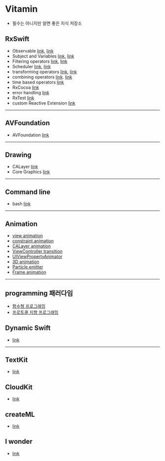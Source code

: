 # Vitamin

- 필수는 아니지만 알면 좋은 지식 저장소


## RxSwift
- Observable [link](https://gist.github.com/torpedo87/9d50e11a181c291a06035046447c559d), [link](https://gist.github.com/torpedo87/dbb540d331781e4a843ca97502868646)
- Subject and Variables [link](https://gist.github.com/torpedo87/332b33c3fa07f3e8aae9bcf9b8a38f1a), [link](https://gist.github.com/torpedo87/1ff29ca99c623fe19db595706aa734d4)
- Filtering operators [link](https://gist.github.com/torpedo87/64fca75cdb6ea80491ca747b11f88cb2), [link](https://gist.github.com/torpedo87/c1c98dff2ad79193e2117b5083de87f0)
- Scheduler [link](https://gist.github.com/torpedo87/7b222355ee387df5a9c89a5146a7d5be), [link](https://gist.github.com/torpedo87/9515b1627df755520dcdce7f5363c94b)
- transforming operators [link](https://gist.github.com/torpedo87/5a47d5b8f7f2a0c279d8f52ec1553fed), [link](https://gist.github.com/torpedo87/41794570cca2ed7303363caa3db4fdb3)
- combining operators [link](https://gist.github.com/torpedo87/f93306f4f9397bc4142ac54ac2521c8d). [link](https://gist.github.com/torpedo87/2a3c3107c2f49e0dd26fa1e15149937f)
- time based operators [link](https://gist.github.com/torpedo87/b8c73bc73ac3a0505f138694849158aa)
- RxCocoa [link](https://gist.github.com/torpedo87/fac8df3739190cb4dfc683bf0426db4b)
- error handling [link](https://gist.github.com/torpedo87/c4643aa1f7fe8561669295d9e6c35d6a)
- RxTest [link](https://gist.github.com/torpedo87/fd670c928dbd1a78eef81a577a33b860)
- custom Reactive Extension [link](https://gist.github.com/torpedo87/a876896917b0f8ce92b34a150a1e2479)



---

## AVFoundation
- AVFoundation [link](https://gist.github.com/torpedo87/e1c6b55992cc41e812b8d9e049c7302c)

---

## Drawing
- CALayer [link](https://gist.github.com/torpedo87/a15e91e7d05d631c5c259a726fad7a09)
- Core Graphics [link](https://gist.github.com/torpedo87/f5d60ed3199795b969c1e9656bcc8579)

---

## Command line
- bash [link](https://gist.github.com/torpedo87/308f8a68f43a691276ef6c8eadd57725)


---


## Animation
- [view animation](https://gist.github.com/torpedo87/a8876289037ffd6c72bd565d3a5632d2)
- [constraint animation](https://gist.github.com/torpedo87/5aef1e2768b1001057f725795c3d5c5a)
- [CALayer animation](https://gist.github.com/torpedo87/18594324745ccdc1e1e6a891acc36972)
- [ViewController transition](https://gist.github.com/torpedo87/236c65bd37fb1da34352c61110d990dc)
- [UIViewPropertyAnimator](https://gist.github.com/torpedo87/83d0165f8ab9f453027f2bc489338fda)
- [3D animation](https://gist.github.com/torpedo87/187fdb67f457e41a1880a4a2ed7ea515)
- [Particle emitter](https://gist.github.com/torpedo87/da6eb9282aa0664905b8ffac52fce061)
- [Frame animation](https://gist.github.com/torpedo87/6c1c535174865d3f49d904b4bfe4172a)

---

## programming 패러다임
- [함수형 프로그래밍](https://gist.github.com/torpedo87/14c1116b84edba4274be6e74863ff697)
- [프로토콜 지향 프로그래밍](https://gist.github.com/torpedo87/1dd09f3242d52d9469ed38f2a542813f)


## Dynamic Swift
- [link](https://gist.github.com/torpedo87/68d5fd09ca9793d6d8ccea0edb1cd0e8)

---

## TextKit
- [link](https://gist.github.com/torpedo87/26e0de8c7a032d5dc4c7f8a4b39cd049)


## CloudKit
- [link](https://gist.github.com/torpedo87/8c678892a4c5d1f8913078fd1e6ed52f)


## createML
- [link](https://gist.github.com/torpedo87/0c193949f4c2c0908f64e7f1d438677c)



## I wonder
- [link](https://gist.github.com/torpedo87/6153039bae18b746a90a12c8c0ba7c4a)
